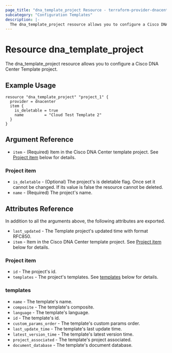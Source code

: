 ```yaml
---
page_title: "dna_template_project Resource - terraform-provider-dnacenter"
subcategory: "Configuration Templates"
description: |-
  The dna_template_project resource allows you to configure a Cisco DNA Center Template project.
---
```


# Resource dna_template_project

The dna_template_project resource allows you to configure a Cisco DNA Center Template project.

## Example Usage

```hcl
resource "dna_template_project" "project_1" {
  provider = dnacenter
  item {
    is_deletable = true
    name         = "Cloud Test Template 2"
  }
}
```

## Argument Reference

- `item` - (Required) Item in the Cisco DNA Center template project. See [Project item](#project-item) below for details.

### Project item

- `is_deletable` - (Optional) The project's is deletable flag. Once set it cannot be changed. If its value is false the resource cannot be deleted.
- `name` - (Required) The project's name.

## Attributes Reference

In addition to all the arguments above, the following attributes are exported.

- `last_updated` - The Template project's updated time with format RFC850.
- `item` - Item in the Cisco DNA Center template project. See [Project item](#project-item-1) below for details.

### Project item

- `id` - The project's id.
- `templates` - The project's templates. See [templates](#templates) below for details.

### templates

- `name` - The template's name.
- `composite` - The template's composite.
- `language` - The template's language.
- `id` - The template's id.
- `custom_params_order` - The template's custom params order.
- `last_update_time` - The template's last update time.
- `latest_version_time` - The template's latest version time.
- `project_associated` - The template's project associated.
- `document_database` - The template's document database.
